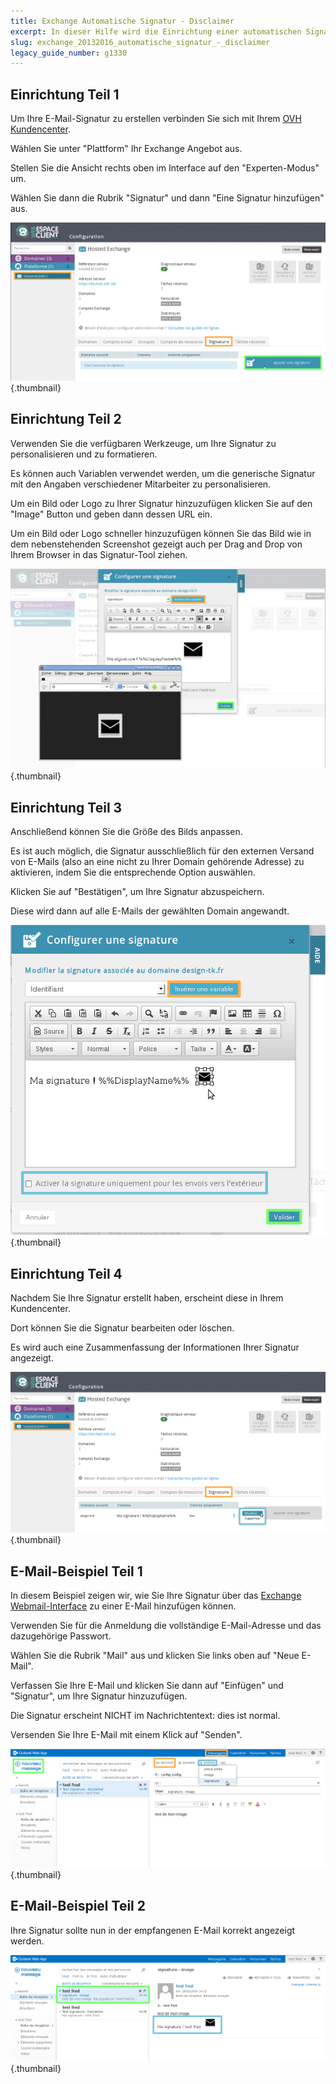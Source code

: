 ```yaml
---
title: Exchange Automatische Signatur - Disclaimer
excerpt: In dieser Hilfe wird die Einrichtung einer automatischen Signatur (Disclaimer) beschrieben
slug: exchange_20132016_automatische_signatur_-_disclaimer
legacy_guide_number: g1330
---
```



## Einrichtung Teil 1
Um Ihre E-Mail-Signatur zu erstellen verbinden Sie sich mit Ihrem [OVH Kundencenter](https://www.ovh.com/manager/web/login.html).

Wählen Sie unter "Plattform" Ihr Exchange Angebot aus.

Stellen Sie die Ansicht rechts oben im Interface auf den "Experten-Modus" um.

Wählen Sie dann die Rubrik "Signatur" und dann "Eine Signatur hinzufügen" aus.

![](images/img_1364.jpg){.thumbnail}


## Einrichtung Teil 2
Verwenden Sie die verfügbaren Werkzeuge, um Ihre Signatur zu personalisieren und zu formatieren.

Es können auch Variablen verwendet werden, um die generische Signatur mit den Angaben verschiedener Mitarbeiter zu personalisieren.

Um ein Bild oder Logo zu Ihrer Signatur hinzuzufügen klicken Sie auf den "Image" Button und geben dann dessen URL ein.

Um ein Bild oder Logo schneller hinzuzufügen können Sie das Bild wie in dem nebenstehenden Screenshot gezeigt auch per Drag and Drop von Ihrem Browser in das Signatur-Tool ziehen.

![](images/img_1365.jpg){.thumbnail}


## Einrichtung Teil 3
Anschließend können Sie die Größe des Bilds anpassen.

Es ist auch möglich, die Signatur ausschließlich für den externen Versand von E-Mails (also an eine nicht zu Ihrer Domain gehörende Adresse) zu aktivieren, indem Sie die entsprechende Option auswählen.

Klicken Sie auf "Bestätigen", um Ihre Signatur abzuspeichern.

Diese wird dann auf alle E-Mails der gewählten Domain angewandt.

![](images/img_1368.jpg){.thumbnail}


## Einrichtung Teil 4
Nachdem Sie Ihre Signatur erstellt haben, erscheint diese in Ihrem Kundencenter.

Dort können Sie die Signatur bearbeiten oder löschen.

Es wird auch eine Zusammenfassung der Informationen Ihrer Signatur angezeigt.

![](images/img_1370.jpg){.thumbnail}


## E-Mail-Beispiel Teil 1
In diesem Beispiel zeigen wir, wie Sie Ihre Signatur über das [Exchange Webmail-Interface](https://mail.ovh.net/) zu einer E-Mail hinzufügen können.

Verwenden Sie für die Anmeldung die vollständige E-Mail-Adresse und das dazugehörige Passwort.

Wählen Sie die Rubrik "Mail" aus und klicken Sie links oben auf "Neue E-Mail".

Verfassen Sie Ihre E-Mail und klicken Sie dann auf "Einfügen" und "Signatur", um Ihre Signatur hinzuzufügen.

Die Signatur erscheint NICHT im Nachrichtentext: dies ist normal.

Versenden Sie Ihre E-Mail mit einem Klick auf "Senden".

![](images/img_1371.jpg){.thumbnail}


## E-Mail-Beispiel Teil 2
Ihre Signatur sollte nun in der empfangenen E-Mail korrekt angezeigt werden.

![](images/img_1372.jpg){.thumbnail}

